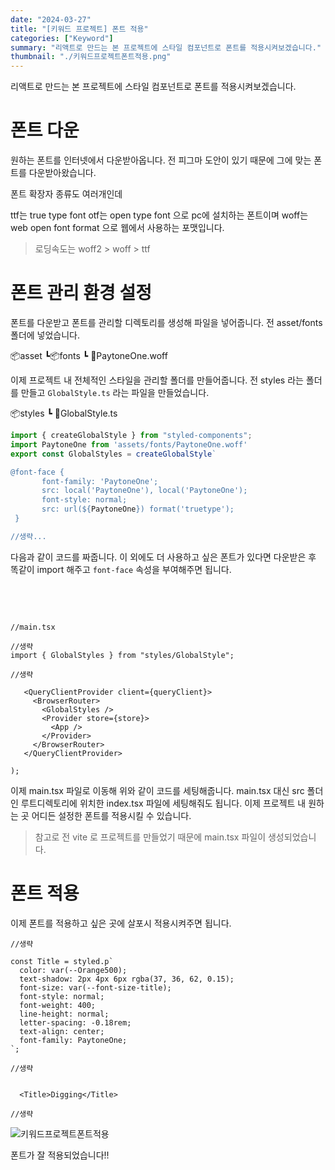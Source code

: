 ```yaml
---
date: "2024-03-27"
title: "[키워드 프로젝트] 폰트 적용"
categories: ["Keyword"]
summary: "리액트로 만드는 본 프로젝트에 스타일 컴포넌트로 폰트를 적용시켜보겠습니다."
thumbnail: "./키워드프로젝트폰트적용.png"
---
```


리액트로 만드는 본 프로젝트에 스타일 컴포넌트로 폰트를 적용시켜보겠습니다.

# 폰트 다운

원하는 폰트를 인터넷에서 다운받아옵니다. 전 피그마 도안이 있기 때문에 그에 맞는 폰트를 다운받아왔습니다.

폰트 확장자 종류도 여러개인데

ttf는 true type font otf는 open type font 으로 pc에 설치하는 폰트이며 woff는 web open font format 으로 웹에서 사용하는 포맷입니다.

> 로딩속도는 woff2 > woff > ttf

# 폰트 관리 환경 설정

폰트를 다운받고 폰트를 관리할 디렉토리를 생성해 파일을 넣어줍니다.
전 asset/fonts 폴더에 넣었습니다.

📦asset
┗📦fonts
┗ 📜PaytoneOne.woff

이제 프로젝트 내 전체적인 스타일을 관리할 폴더를 만들어줍니다. 전 styles 라는 폴더를 만들고
`GlobalStyle.ts` 라는 파일을 만들었습니다.

📦styles
┗ 📜GlobalStyle.ts

```ts
import { createGlobalStyle } from "styled-components";
import PaytoneOne from 'assets/fonts/PaytoneOne.woff'
export const GlobalStyles = createGlobalStyle`

@font-face {
       font-family: 'PaytoneOne';
       src: local('PaytoneOne'), local('PaytoneOne');
       font-style: normal;
       src: url(${PaytoneOne}) format('truetype');
 }

//생략...

```

다음과 같이 코드를 짜줍니다.
이 외에도 더 사용하고 싶은 폰트가 있다면 다운받은 후 똑같이 import 해주고 `font-face` 속성을 부여해주면 됩니다.

 <br>
 <br>
 
 
 ```tsx

//main.tsx

//생략
import { GlobalStyles } from "styles/GlobalStyle";

//생략

    <QueryClientProvider client={queryClient}>
      <BrowserRouter>
        <GlobalStyles />
        <Provider store={store}>
          <App />
        </Provider>
      </BrowserRouter>
    </QueryClientProvider>

);

````


이제 main.tsx 파일로 이동해 위와 같이 코드를 세팅해줍니다. main.tsx 대신 src 폴더인 루트디렉토리에 위치한 index.tsx 파일에 세팅해줘도 됩니다.
이제 프로젝트 내 원하는 곳 어디든 설정한 폰트를 적용시킬 수 있습니다.

> 참고로 전 vite 로 프로젝트를 만들었기 때문에 main.tsx 파일이 생성되었습니다.


# 폰트 적용

이제 폰트를 적용하고 싶은 곳에 살포시 적용시켜주면 됩니다.


```tsx
//생략

const Title = styled.p`
  color: var(--Orange500);
  text-shadow: 2px 4px 6px rgba(37, 36, 62, 0.15);
  font-size: var(--font-size-title);
  font-style: normal;
  font-weight: 400;
  line-height: normal;
  letter-spacing: -0.18rem;
  text-align: center;
  font-family: PaytoneOne;
`;

//생략


  <Title>Digging</Title>

//생략

````

![키워드프로젝트폰트적용](키워드프로젝트폰트적용.png)

폰트가 잘 적용되었습니다!!
